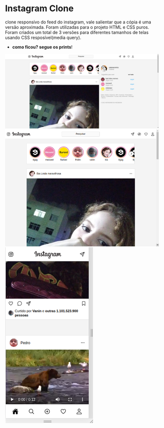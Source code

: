 # Instagram Clone

clone responsívo do feed do instagram, vale salientar que a cópia é uma versão aproximada. Foram utilizadas para o projeto HTML e CSS puros. Foram criados um total de 3 versões para diferentes tamanhos de telas usando CSS resposível(media query).

-   **como ficou? segue os prints**!

![Versão 1](./assets/doc/clone1.png)
![Versão 2](./assets/doc/clone2.png)
![Versão 3](./assets/doc/clone3.png)

